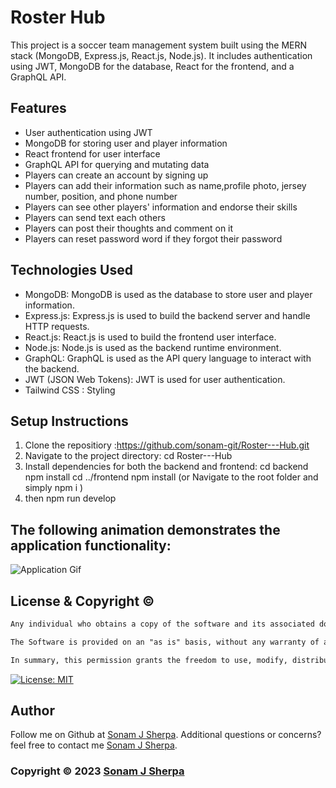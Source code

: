 # Roster Hub

This project is a soccer team management system built using the MERN stack (MongoDB, Express.js, React.js, Node.js). It includes authentication using JWT, MongoDB for the database, React for the frontend, and a GraphQL API.

## Features

* User authentication using JWT
* MongoDB for storing user and player information
* React frontend for user interface
* GraphQL API for querying and mutating data
* Players can create an account by signing up
* Players can add their information such as name,profile photo,
  jersey number, position, and phone number
* Players can see other players' information and endorse their skills
* Players can send text each others
* Players can post their thoughts and comment on it
* Players can reset password word if they forgot their password 

## Technologies Used

* MongoDB: MongoDB is used as the database to store user and player information.
* Express.js: Express.js is used to build the backend server and handle HTTP requests.
* React.js: React.js is used to build the frontend user interface.
* Node.js: Node.js is used as the backend runtime environment.
* GraphQL: GraphQL is used as the API query language to interact with the backend.
* JWT (JSON Web Tokens): JWT is used for user authentication.
* Tailwind CSS : Styling

## Setup Instructions
1. Clone the repositiory :https://github.com/sonam-git/Roster---Hub.git
2. Navigate to the project directory: cd Roster---Hub
3. Install dependencies for both the backend and frontend:
cd backend
npm install
cd ../frontend
npm install
(or Navigate to the root folder and simply npm i )
4. then npm run develop

## The following animation demonstrates the application functionality:
![Application Gif](./client/src/assets/videos/Roster-hub.gif)


## License & Copyright ©

```md
Any individual who obtains a copy of the software and its associated documentation files (referred to as the "Software") is granted permission, without any cost, to use, copy, modify, merge, publish, distribute, sublicense, and/or sell the Software. There are no restrictions on dealing with the Software, including the aforementioned rights. This permission is also extended to those individuals to whom the Software is provided. However, it is essential that the copyright notice and this permission notice are included in all copies or significant portions of the Software.

The Software is provided on an "as is" basis, without any warranty of any kind, whether expressed or implied. This includes, but is not limited to, warranties of merchantability, fitness for a particular purpose, and non-infringement. Under no circumstances shall the authors or copyright holders be held liable for any claim, damages, or other liabilities arising from the use of the Software, regardless of whether it is an action of contract, tort, or any other legal theory.

In summary, this permission grants the freedom to use, modify, distribute, and sell the Software without charge. However, it is crucial to include the copyright notice and permission statement when distributing the Software. It is also important to note that the Software is provided without warranties, and the authors or copyright holders bear no responsibility for any claims or damages that may arise from its use.
```
  
[![License: MIT](https://img.shields.io/badge/License-MIT-yellow.svg)](https://opensource.org/licenses/MIT) 


## Author

Follow me on Github at [Sonam J Sherpa](https://github.com/sonam-git). Additional questions or concerns? feel free to contact me [Sonam J Sherpa](sherpa.sjs@gmail.com).

### Copyright © 2023 [Sonam J Sherpa](https://github.com/sonam-git)


